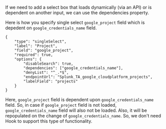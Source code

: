 If we need to add a select box that loads dynamically (via an API) or is dependent on another input, we can use the dependencies property.

Here is how you specify single select `google_project` field which is depedent on `google_credentials_name` field.
```
{
    "type": "singleSelect",
    "label": "Project",
    "field": "google_project",
    "required": true,
    "options": {
        "disableSearch": true,
        "dependencies": ["google_credentials_name"],
        "denyList": "^_.*$",
        "endpointUrl": "Splunk_TA_google_cloudplatform_projects",
        "labelField": "projects"
    }
}
```

Here, `google_project` field is dependent upon `google_credentials_name` field. So, in case if `google_project` field is not loaded, `google_credentials_name` field will also not be loaded. Also, it will be repopulated on the change of `google_credentials_name`. So, we don't need Hook to support this type of functionality.
